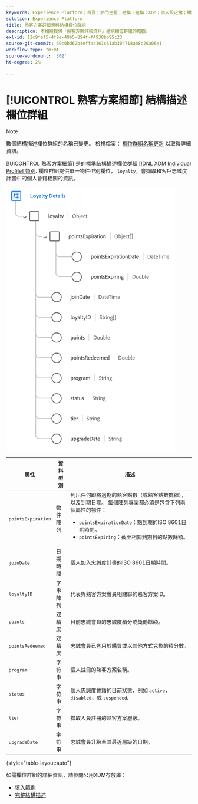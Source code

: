 ```yaml
---
keywords: Experience Platform；首頁；熱門主題；結構；結構；XDM；個人設定檔；欄位；結構；結構；忠誠度詳細資料；結構描述設計；欄位群組；欄位群組；
solution: Experience Platform
title: 熟客方案詳細資料結構欄位群組
description: 本檔案提供「熟客方案詳細資料」結構欄位群組的概觀。
exl-id: 12c9fef5-4f9e-49b5-894f-f4938bb95c23
source-git-commit: 60c0bd62b4effaa161c61ab304718ab8c20a06e1
workflow-type: tm+mt
source-wordcount: '302'
ht-degree: 2%

---
```


# [!UICONTROL 熟客方案細節] 結構描述欄位群組

>[!NOTE]
>
>數個結構描述欄位群組的名稱已變更。 檢視檔案： [欄位群組名稱更新](../name-updates.md) 以取得詳細資訊。

[!UICONTROL 熟客方案細節] 是的標準結構描述欄位群組 [[!DNL XDM Individual Profile] 類別](../../classes/individual-profile.md). 欄位群組提供單一物件型別欄位， `loyalty`，會擷取和客戶忠誠度計畫中的個人會籍相關的資訊。

![](../../images/field-groups/loyalty-details.png)

| 属性 | 資料型別 | 描述 |
| --- | --- | --- |
| `pointsExpiration` | 物件陣列 | 列出任何即將過期的熟客點數（或熟客點數群組），以及到期日期。 每個陣列專案都必須是包含下列兩個屬性的物件： <ul><li>`pointsExpirationDate`：點到期的ISO 8601日期時間。</li><li>`pointsExpiring`：截至相關到期日的點數餘額。</li></ul> |
| `joinDate` | 日期時間 | 個人加入忠誠度計畫的ISO 8601日期時間。 |
| `loyaltyID` | 字串陣列 | 代表與熟客方案會員相關聯的熟客方案ID。 |
| `points` | 双精度 | 目前忠誠會員的忠誠度積分或獎勵餘額。 |
| `pointsRedeemed` | 双精度 | 忠誠會員已套用於購買或以其他方式兌換的積分數。 |
| `program` | 字符串 | 個人註冊的熟客方案名稱。 |
| `status` | 字符串 | 個人忠誠度會籍的目前狀態，例如 `active`， `disabled`，或 `suspended`. |
| `tier` | 字符串 | 擷取人員註冊的熟客方案層級。 |
| `upgradeDate` | 字符串 | 忠誠會員升級至其最近層級的日期。 |

{style="table-layout:auto"}

如需欄位群組的詳細資訊，請參閱公用XDM存放庫：

* [填入範例](https://github.com/adobe/xdm/blob/master/components/fieldgroups/profile/profile-loyalty-details.example.1.json)
* [完整結構描述](https://github.com/adobe/xdm/blob/master/components/fieldgroups/profile/profile-loyalty-details.schema.json)
